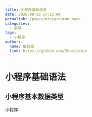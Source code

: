 ```yaml
---
title: 小程序基础语法
date: 2020-08-16 17:13:04
permalink: /pages/miniprogram_base
categories:
  - 前端
tags:
  - 小程序
author:
  name: 詹佳斌
  link: https://github.com/Zhanjiabin
---
```

# 小程序基础语法
## 小程序基本数据类型

小程序
<!-- more -->
